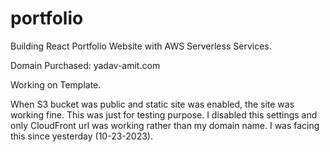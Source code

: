 # portfolio
Building React Portfolio Website with AWS Serverless Services.

Domain Purchased: yadav-amit.com

Working on Template.

When S3 bucket was public and static site was enabled, the site was working fine. This was just for testing purpose.
I disabled this settings and only CloudFront url was working rather than my domain name. I was facing this since yesterday (10-23-2023).



